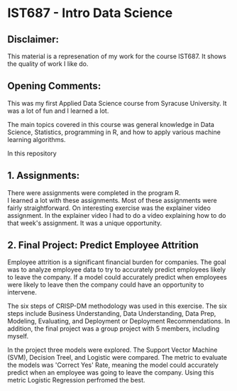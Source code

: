 # IST687 - Intro Data Science

## Disclaimer:
This material is a represenation of my work for the course IST687.  It shows the quality of work I like do.

## Opening Comments:
This was my first Applied Data Science course from Syracuse University.  It was a lot of fun and I learned a lot.

The main topics covered in this course was general knowledge in Data Science, Statistics, programming in R, and how to apply various machine learning algorithms.

In this repository 


## 1. Assignments:
There were  assignments were completed in the program R.  
I learned a lot with these assignments.  Most of these assignments were fairly straightforward.  On interesting exercise was the explainer video assignment.  In the explainer video I had to do a video explaining how to do that week's assignment.  It was a unique opportunity.

## 2. Final Project:   Predict Employee Attrition
Employee attrition is a significant financial burden for companies.  The goal was to analyze employee data to try to accurately predict employees likely to leave the company.  If a model could accurately predict when employees were likely to leave then the company could have an opportunity to intervene.

The six steps of CRISP-DM methodology was used in this exercise.  The six steps include Business Understanding, Data Understanding, Data Prep, Modeling, Evaluating, and Deployment or Deployment Recommendations.  In addition, the final project was a group project with 5 members, including myself.  

In the project three models were explored.  The Support Vector Machine (SVM), Decision Treel, and Logistic were compared.  The metric to evaluate the models was 'Correct Yes' Rate, meaning the model could accurately predict when an employee was going to leave the company.  Using this metric Logistic Regression perfromed the best. 









































































































